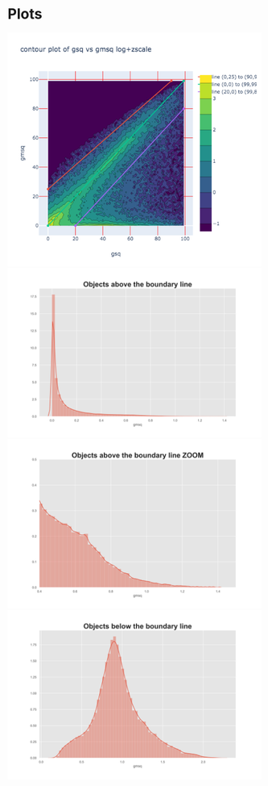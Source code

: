 # Plots
![](images/contour_plot.png)
![](images/above_boundary.png)
![](images/above_boundary_zoom.png)
![](images/below_boundary.png)
